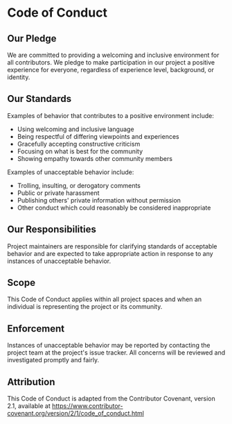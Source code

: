 # Code of Conduct

## Our Pledge

We are committed to providing a welcoming and inclusive environment for all contributors. We pledge to make
participation in our project a positive experience for everyone, regardless of experience level, background, or
identity.

## Our Standards

Examples of behavior that contributes to a positive environment include:

- Using welcoming and inclusive language
- Being respectful of differing viewpoints and experiences
- Gracefully accepting constructive criticism
- Focusing on what is best for the community
- Showing empathy towards other community members

Examples of unacceptable behavior include:

- Trolling, insulting, or derogatory comments
- Public or private harassment
- Publishing others' private information without permission
- Other conduct which could reasonably be considered inappropriate

## Our Responsibilities

Project maintainers are responsible for clarifying standards of acceptable behavior and are expected to take
appropriate action in response to any instances of unacceptable behavior.

## Scope

This Code of Conduct applies within all project spaces and when an individual is representing the project or its community.

## Enforcement

Instances of unacceptable behavior may be reported by contacting the project team at the project's issue tracker.
All concerns will be reviewed and investigated promptly and fairly.

## Attribution

This Code of Conduct is adapted from the Contributor Covenant, version 2.1, available at
<https://www.contributor-covenant.org/version/2/1/code_of_conduct.html>

